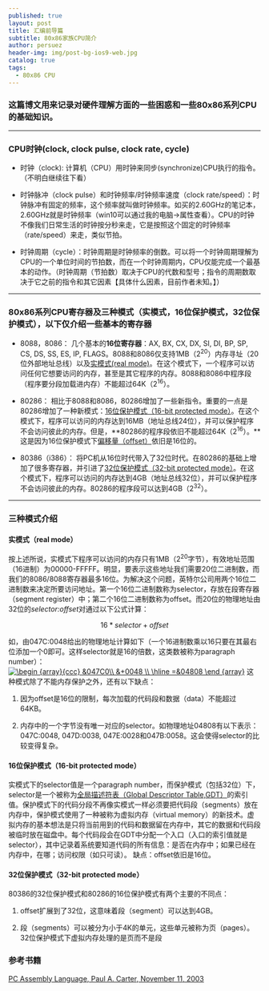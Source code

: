 ```yaml
---
published: true
layout: post
title: 汇编前导篇
subtitle: 80x86家族CPU简介
author: persuez
header-img: img/post-bg-ios9-web.jpg
catalog: true
tags:
  - 80x86 CPU
---
```

### 这篇博文用来记录对硬件理解方面的一些困惑和一些80x86系列CPU的基础知识。
---
### CPU时钟(clock, clock pulse, clock rate, cycle)

- 时钟（clock): 计算机（CPU）用时钟来同步(synchronize)CPU执行的指令。（不明白继续往下看）
    
- 时钟脉冲（clock pulse）和时钟频率/时钟频率速度（clock rate/speed）：时钟脉冲有固定的频率，这个频率就叫做时钟频率。如买的2.60GHz的笔记本，2.60GHz就是时钟频率（win10可以通过我的电脑->属性查看）。CPU的时钟不像我们日常生活的时钟按分秒来走，它是按照这个固定的时钟频率（rate/speed）来走，类似节拍。
   
- 时钟周期（cycle）：时钟周期是时钟频率的倒数。可以将一个时钟周期理解为CPU的一个单位时间的节拍数，而在一个时钟周期内，CPU仅能完成一个最基本的动作。（时钟周期（节拍数）取决于CPU的代数和型号；指令的周期数取决于它之前的指令和其它因素【具体什么因素，目前作者未知。】）

---
### 80x86系列CPU寄存器及三种模式（实模式，16位保护模式，32位保护模式），以下仅介绍一些基本的寄存器

- 8088，8086： 几个基本的**16位寄存器**：AX, BX, CX, DX, SI, DI, BP, SP, CS, DS, SS, ES, IP, FLAGS。8088和8086仅支持1MB（2<sup>20</sup>）内存寻址（20位外部地址总线）以及[实模式(real mode)](#real)。在这个模式下，一个程序可以访问任何它想要访问的内存，甚至是其它程序的内存。8088和8086中程序段（程序要分段加载进内存）不能超过64K（2<sup>16</sup>）。
    
- 80286： 相比于8088和8086，80286增加了一些新指令。重要的一点是80286增加了一种新模式：[16位保护模式（16-bit protected mode）](#16bitprotected)。在这个模式下，程序可以访问的内存达到16MB（地址总线24位），并可以保护程序不会访问彼此的内存。但是，**80286的程序段依旧不能超过64K（2<sup>16</sup>）。**这是因为16位保护模式下[偏移量（offset）](#offset)依旧是16位的。
   
- 80386（i386）： 将PC机从16位时代带入了32位时代。在80286的基础上增加了很多寄存器，并引进了[32位保护模式（32-bit protected mode）](#32bitprotected)。在这个模式下，程序可以访问的内存达到4GB（地址总线32位），并可以保护程序不会访问彼此的内存。80286的程序段可以达到4GB（2<sup>32</sup>）。

---
### 三种模式介绍
#### <span id="real">实模式（real mode）</span>
按上述所说，实模式下程序可以访问的内存只有1MB（2<sup>20</sup>字节），有效地址范围（16进制）为00000-FFFFF。明显，要表示这些地址我们需要20位二进制数，而我们的8086/8088寄存器最多16位。为解决这个问题，英特尔公司用两个16位二进制数来决定所要访问地址。第一个16位二进制数称为selector，存放在段寄存器（segment register）中；第二个16位二进制数称为<span id="offset">offset</span>。而20位的物理地址由32位的*selector:offset*对通过以下公式计算：
```math
16 * selector + offset
```
如，由047C:0048给出的物理地址计算如下（一个16进制数乘以16只要在其最右位添加一个0即可。这样selector就是16的倍数，这类数被称为paragraph number）：<a href="https://www.codecogs.com/eqnedit.php?latex=\inline&space;\begin&space;{array}{ccc}&space;&047C0\\&space;&&plus;0048&space;\\&space;\hline&space;=&04808&space;\end&space;{array}" target="_blank"><img src="https://latex.codecogs.com/gif.latex?\inline&space;\begin&space;{array}{ccc}&space;&047C0\\&space;&&plus;0048&space;\\&space;\hline&space;=&04808&space;\end&space;{array}" title="\begin {array}{ccc} &047C0\\ &+0048 \\ \hline =&04808 \end {array}" /></a>
这种模式除了不能内存保护之外，还有以下缺点：
1. 因为offset是16位的限制，每次加载的代码段和数据（data）不能超过64KB。

2. 内存中的一个字节没有唯一对应的selector。如物理地址04808有以下表示：047C:0048, 047D:0038, 047E:0028和047B:0058。这会使得selector的比较变得复杂。

#### <span id="16bitprotected">16位保护模式（16-bit protected mode）</span>
实模式下的selector值是一个paragraph number，而保护模式（包括32位）下，selector是一个被称为[全局描述符表（Global Descriptor Table,GDT）](https://baike.baidu.com/item/%E5%85%A8%E5%B1%80%E6%8F%8F%E8%BF%B0%E7%AC%A6%E8%A1%A8)的索引值。保护模式下的代码分段不再像实模式一样必须要把代码段（segments）放在内存中，保护模式使用了一种被称为虚拟内存（virtual memory）的新技术。虚拟内存的基本想法是只将当前用到的代码和数据留在内存中，其它的数据和代码段被临时放在磁盘中。每个代码段会在GDT中分配一个入口（入口的索引值就是selector），其中记录着系统要知道代码的所有信息：是否在内存中；如果已经在内存中，在哪；访问权限（如只可读）。
缺点：offset依旧是16位。

#### <span id="32bitprotected">32位保护模式（32-bit protected mode）</span>
80386的32位保护模式和80286的16位保护模式有两个主要的不同点：

1. offset扩展到了32位，这意味着段（segment）可以达到4GB。

2. 段（segments）可以被分为小于4K的单元，这些单元被称为页（pages）。32位保护模式下虚拟内存处理的是页而不是段

### 参考书籍
[PC Assembly Language, Paul A. Carter, November 11, 2003](https://pdos.csail.mit.edu/6.828/2017/readings/pcasm-book.pdf)